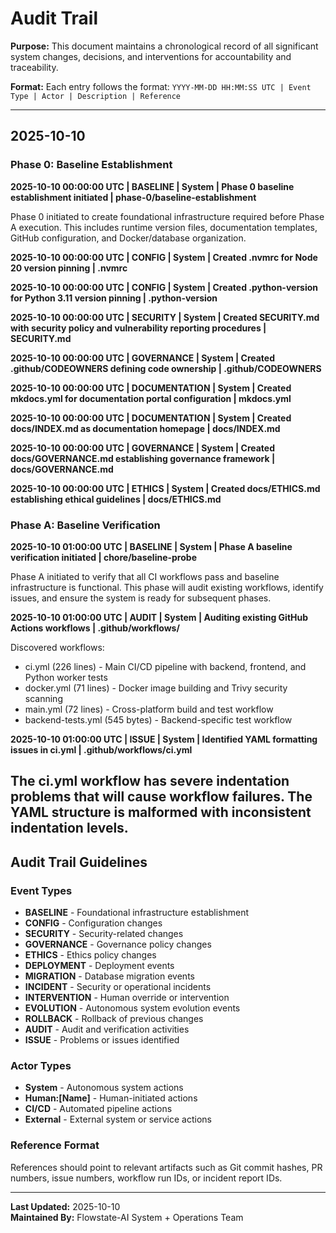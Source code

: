 # Audit Trail

**Purpose:** This document maintains a chronological record of all significant system changes, decisions, and interventions for accountability and traceability.

**Format:** Each entry follows the format: `YYYY-MM-DD HH:MM:SS UTC | Event Type | Actor | Description | Reference`

---

## 2025-10-10

### Phase 0: Baseline Establishment

**2025-10-10 00:00:00 UTC | BASELINE | System | Phase 0 baseline establishment initiated | phase-0/baseline-establishment**

Phase 0 initiated to create foundational infrastructure required before Phase A execution. This includes runtime version files, documentation templates, GitHub configuration, and Docker/database organization.

**2025-10-10 00:00:00 UTC | CONFIG | System | Created .nvmrc for Node 20 version pinning | .nvmrc**

**2025-10-10 00:00:00 UTC | CONFIG | System | Created .python-version for Python 3.11 version pinning | .python-version**

**2025-10-10 00:00:00 UTC | SECURITY | System | Created SECURITY.md with security policy and vulnerability reporting procedures | SECURITY.md**

**2025-10-10 00:00:00 UTC | GOVERNANCE | System | Created .github/CODEOWNERS defining code ownership | .github/CODEOWNERS**

**2025-10-10 00:00:00 UTC | DOCUMENTATION | System | Created mkdocs.yml for documentation portal configuration | mkdocs.yml**

**2025-10-10 00:00:00 UTC | DOCUMENTATION | System | Created docs/INDEX.md as documentation homepage | docs/INDEX.md**

**2025-10-10 00:00:00 UTC | GOVERNANCE | System | Created docs/GOVERNANCE.md establishing governance framework | docs/GOVERNANCE.md**

**2025-10-10 00:00:00 UTC | ETHICS | System | Created docs/ETHICS.md establishing ethical guidelines | docs/ETHICS.md**

### Phase A: Baseline Verification

**2025-10-10 01:00:00 UTC | BASELINE | System | Phase A baseline verification initiated | chore/baseline-probe**

Phase A initiated to verify that all CI workflows pass and baseline infrastructure is functional. This phase will audit existing workflows, identify issues, and ensure the system is ready for subsequent phases.

**2025-10-10 01:00:00 UTC | AUDIT | System | Auditing existing GitHub Actions workflows | .github/workflows/**

Discovered workflows:
- ci.yml (226 lines) - Main CI/CD pipeline with backend, frontend, and Python worker tests
- docker.yml (71 lines) - Docker image building and Trivy security scanning
- main.yml (72 lines) - Cross-platform build and test workflow
- backend-tests.yml (545 bytes) - Backend-specific test workflow

**2025-10-10 01:00:00 UTC | ISSUE | System | Identified YAML formatting issues in ci.yml | .github/workflows/ci.yml**

The ci.yml workflow has severe indentation problems that will cause workflow failures. The YAML structure is malformed with inconsistent indentation levels.
---

## Audit Trail Guidelines

### Event Types

- **BASELINE** - Foundational infrastructure establishment
- **CONFIG** - Configuration changes
- **SECURITY** - Security-related changes
- **GOVERNANCE** - Governance policy changes
- **ETHICS** - Ethics policy changes
- **DEPLOYMENT** - Deployment events
- **MIGRATION** - Database migration events
- **INCIDENT** - Security or operational incidents
- **INTERVENTION** - Human override or intervention
- **EVOLUTION** - Autonomous system evolution events
- **ROLLBACK** - Rollback of previous changes
- **AUDIT** - Audit and verification activities
- **ISSUE** - Problems or issues identified

### Actor Types

- **System** - Autonomous system actions
- **Human:[Name]** - Human-initiated actions
- **CI/CD** - Automated pipeline actions
- **External** - External system or service actions

### Reference Format

References should point to relevant artifacts such as Git commit hashes, PR numbers, issue numbers, workflow run IDs, or incident report IDs.

---

**Last Updated:** 2025-10-10  
**Maintained By:** Flowstate-AI System + Operations Team

